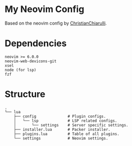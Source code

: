 # My Neovim Config

Based on the neovim config by [ChristianChiarulli](https://github.com/LunarVim/Neovim-from-scratch/tree/03-plugins).

# Dependencies

```
neovim >= 6.0.0
neovim-web-devicons-git
xsel
node (for lsp)
fzf
```

# Structure

```
.
└── lua
    ├── config              # Plugin configs.
    │   └── lsp             # LSP related configs.
    │       └── settings    # Server specific settings.
    ├── installer.lua       # Packer installer.
    ├── plugins.lua         # Table of all plugins.
    └── settings            # Neovim settings.
```
